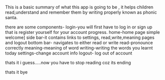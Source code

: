 This is a basic summary of what this app is going to be , it helps children read,understand and remember them by writing properly known as phonic santa.

there are some components-
login-you will first have to log in or sign up that is register yourself for your account progress.
home-home page simple welcome]
side bar-it contains links to settings, read,write,meaning pages and logout
bottom bar- navigates to either read or write
read-pronounce correctly
meaning-meaning of word
writing-writing the words you learnt today
settings-change account info
logout- log out of account


thats it i guess.....now you have to stop reading coz its ending

thats it bye